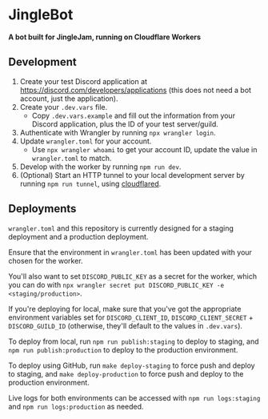 # JingleBot

**A bot built for JingleJam, running on Cloudflare Workers**

## Development

1. Create your test Discord application at https://discord.com/developers/applications (this does not need a bot account, just the application).
2. Create your `.dev.vars` file.
   - Copy `.dev.vars.example` and fill out the information from your Discord application, plus the ID of your test server/guild.
3. Authenticate with Wrangler by running `npx wrangler login`.
4. Update `wrangler.toml` for your account.
   - Use `npx wrangler whoami` to get your account ID, update the value in `wrangler.toml` to match.
5. Develop with the worker by running `npm run dev`.
6. (Optional) Start an HTTP tunnel to your local development server by running `npm run tunnel`, using [cloudflared](https://developers.cloudflare.com/cloudflare-one/connections/connect-apps/run-tunnel/trycloudflare).

## Deployments

`wrangler.toml` and this repository is currently designed for a staging deployment and a production deployment.

Ensure that the environment in `wrangler.toml` has been updated with your chosen for the worker.

You'll also want to set `DISCORD_PUBLIC_KEY` as a secret for the worker, which you can do with `npx wrangler secret put DISCORD_PUBLIC_KEY -e <staging/production>`.

If you're deploying for local, make sure that you've got the appropriate environment variables set for `DISCORD_CLIENT_ID`, `DISCORD_CLIENT_SECRET` + `DISCORD_GUILD_ID` (otherwise, they'll default to the values in `.dev.vars`).

To deploy from local, run `npm run publish:staging` to deploy to staging, and `npm run publish:production` to deploy to the production environment.

To deploy using GitHub, run `make deploy-staging` to force push and deploy to staging, and `make deploy-production` to force push and deploy to the production environment.

Live logs for both environments can be accessed with `npm run logs:staging` and `npm run logs:production` as needed.
